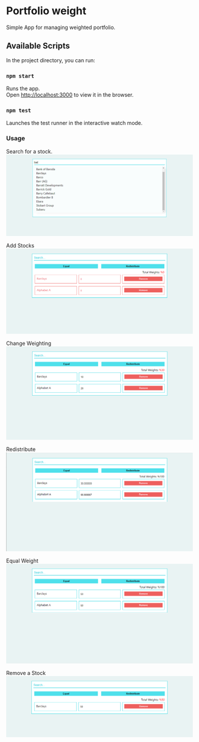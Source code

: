 # Portfolio weight
Simple App for managing weighted portfolio.

## Available Scripts

In the project directory, you can run:

### `npm start`

Runs the app.<br />
Open [http://localhost:3000](http://localhost:3000) to view it in the browser.




### `npm test`
Launches the test runner in the interactive watch mode.<br />

### Usage

Search for a stock.
![Search for a stock](/screenshots/1-search.PNG)
<!-- Format: ![Search for a stock](/screenshots/1-search.PNG) -->

Add Stocks
![Add Stocks](/screenshots/2-add-stocks.PNG)

Change Weighting 
![Change weighting](/screenshots/3-change-weighting.PNG)

Redistribute
![Redistribute](/screenshots/4-redistribute.PNG)

Equal Weight 
![Equal Weight](/screenshots/5-equal-weight.PNG)

Remove a Stock
![Remove](/screenshots/6-remove.PNG)
